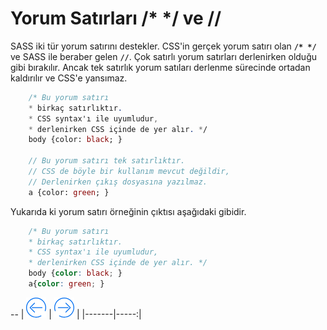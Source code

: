 # Yorum Satırları /* */ ve //

SASS iki tür yorum satırını destekler. CSS'in gerçek yorum satırı olan **` /* */ `** ve SASS ile beraber gelen **` // `**. 
Çok satırlı yorum satırları derlenirken olduğu gibi bırakılır.
Ancak tek satırlık yorum satıları derlenme sürecinde ortadan kaldırılır ve CSS'e yansımaz.

```sass
	/* Bu yorum satırı
	* birkaç satırlıktır.
	* CSS syntax'ı ile uyumludur,
	* derlenirken CSS içinde de yer alır. */
	body {color: black; }

	// Bu yorum satırı tek satırlıktır.
	// CSS de böyle bir kullanım mevcut değildir,
	// Derlenirken çıkış dosyasına yazılmaz.
	a {color: green; }
```

Yukarıda ki yorum satırı örneğinin çıktısı aşağıdaki gibidir.

```css
	/* Bu yorum satırı
	* birkaç satırlıktır.
	* CSS syntax'ı ile uyumludur,
	* derlenirken CSS içinde de yer alır. */
	body {color: black; }
	a{color: green; }
```

--
| [![Back][back]](CSS.md) | [![Next][next]](#) |
|-------|-----:|

[back]: https://raw.githubusercontent.com/sqlProvider/SASS-Lang/master/Resources/back.png
[next]: https://raw.githubusercontent.com/sqlProvider/SASS-Lang/master/Resources/next.png